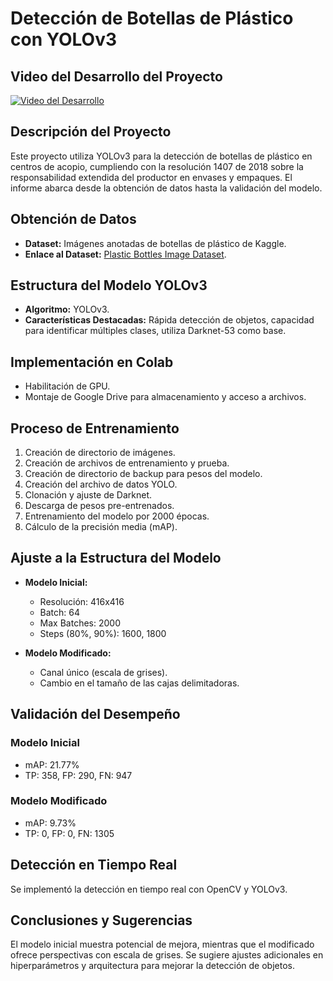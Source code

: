 # Detección de Botellas de Plástico con YOLOv3

## Video del Desarrollo del Proyecto
[![Video del Desarrollo](https://img.youtube.com/vi/TU_ID_DE_YOUTUBE/0.jpg)](https://www.youtube.com/watch?v=TU_ID_DE_YOUTUBE)

## Descripción del Proyecto
Este proyecto utiliza YOLOv3 para la detección de botellas de plástico en centros de acopio, cumpliendo con la resolución 1407 de 2018 sobre la responsabilidad extendida del productor en envases y empaques. El informe abarca desde la obtención de datos hasta la validación del modelo.

## Obtención de Datos
- **Dataset:** Imágenes anotadas de botellas de plástico de Kaggle.
- **Enlace al Dataset:** [Plastic Bottles Image Dataset](https://www.kaggle.com/datasets/siddharthkumarsah/plastic-bottles-image-dataset).

## Estructura del Modelo YOLOv3
- **Algoritmo:** YOLOv3.
- **Características Destacadas:** Rápida detección de objetos, capacidad para identificar múltiples clases, utiliza Darknet-53 como base.

## Implementación en Colab
- Habilitación de GPU.
- Montaje de Google Drive para almacenamiento y acceso a archivos.

## Proceso de Entrenamiento
1. Creación de directorio de imágenes.
2. Creación de archivos de entrenamiento y prueba.
3. Creación de directorio de backup para pesos del modelo.
4. Creación del archivo de datos YOLO.
5. Clonación y ajuste de Darknet.
6. Descarga de pesos pre-entrenados.
7. Entrenamiento del modelo por 2000 épocas.
8. Cálculo de la precisión media (mAP).

## Ajuste a la Estructura del Modelo
- **Modelo Inicial:**
  - Resolución: 416x416
  - Batch: 64
  - Max Batches: 2000
  - Steps (80%, 90%): 1600, 1800

- **Modelo Modificado:**
  - Canal único (escala de grises).
  - Cambio en el tamaño de las cajas delimitadoras.

## Validación del Desempeño
### Modelo Inicial
- mAP: 21.77%
- TP: 358, FP: 290, FN: 947

### Modelo Modificado
- mAP: 9.73%
- TP: 0, FP: 0, FN: 1305

## Detección en Tiempo Real
Se implementó la detección en tiempo real con OpenCV y YOLOv3.

## Conclusiones y Sugerencias
El modelo inicial muestra potencial de mejora, mientras que el modificado ofrece perspectivas con escala de grises. Se sugiere ajustes adicionales en hiperparámetros y arquitectura para mejorar la detección de objetos.
